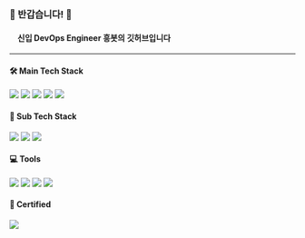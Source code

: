 ### 👋 반갑습니다! 👋 
####   신입 DevOps Engineer 흥봇의 깃허브입니다
 
***
 
#### 🛠 Main Tech Stack
<img src="https://img.shields.io/badge/AWS-000000?style=flat-square&logo=amazonaws&logoColor=white"/></a> 
<img src="https://img.shields.io/badge/Terraform-7B42BC?style=flat-square&logo=terraform&logoColor=white"></a> 
<img src="https://img.shields.io/badge/Cent%20OS-262577?style=flat-square&logo=centOS&logoColor=white"/></a>
<img src="https://img.shields.io/badge/Ubuntu-E95420?style=flat-square&logo=ubuntu&logoColor=white"/></a>
<img src="https://img.shields.io/badge/kubernetes-326ce5.svg?&style=flat-square&logo=kubernetes&logoColor=white"></a>
 
#### 🔧 Sub Tech Stack
<img src="https://img.shields.io/badge/Docker-2CA5E0?style=flat-square&logo=docker&logoColor=white"/></a> 
<img src="https://img.shields.io/badge/Jenkins-D24939?style=flat-square&logo=jenkins&logoColor=white"></a>
<img src="https://img.shields.io/badge/Python-3766AB?style=flat-square&logo=Python&logoColor=white"/></a> 
             
#### 💻 Tools
<img src="https://img.shields.io/badge/vscode-5C2D91?style=flat-square&logo=visual%20studio&logoColor=white"></a>
<img src="https://img.shields.io/badge/VIM-%2311AB00.svg?&style=flat-square&logo=vim&logoColor=whit"></a>
<img src="https://img.shields.io/badge/VMware-231f20?style=flat-square&logo=VMware&logoColor=white"></a>
<img src="https://img.shields.io/badge/GIT-E44C30?style=flat-square&logo=git&logoColor=white"></a>

#### 📄 Certified
<img src="https://img.shields.io/badge/CKA-326ce5.svg?&style=flat-square&logo=kubernetes&logoColor=white"></a>

